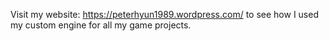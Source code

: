 Visit my website: https://peterhyun1989.wordpress.com/
to see how I used my custom engine for all my game projects.
